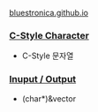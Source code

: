 [bluestronica.github.io](https://bluestronica.github.io/)

### [C-Style Character](https://github.com/bluestronica/bluestronica.github.io/blob/main/C/C_Style_Character.md)
- C-Style 문자열

### [Inuput / Output](https://github.com/bluestronica/bluestronica.github.io/blob/main/C/Input_Output.md)
- (char*)&vector